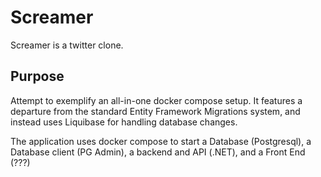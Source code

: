 # Screamer

Screamer is a twitter clone. 

## Purpose

Attempt to exemplify an all-in-one docker compose setup. It features a departure from the standard Entity Framework Migrations system, and instead uses Liquibase for handling database changes.

The application uses docker compose to start a Database (Postgresql), a Database client (PG Admin), a backend and API (.NET), and a Front End (???)
